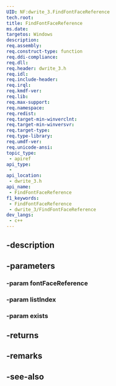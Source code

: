 ```yaml
---
UID: NF:dwrite_3.FindFontFaceReference
tech.root: 
title: FindFontFaceReference
ms.date: 
targetos: Windows
description: 
req.assembly: 
req.construct-type: function
req.ddi-compliance: 
req.dll: 
req.header: dwrite_3.h
req.idl: 
req.include-header: 
req.irql: 
req.kmdf-ver: 
req.lib: 
req.max-support: 
req.namespace: 
req.redist: 
req.target-min-winverclnt: 
req.target-min-winversvr: 
req.target-type: 
req.type-library: 
req.umdf-ver: 
req.unicode-ansi: 
topic_type:
 - apiref
api_type:
 - 
api_location:
 - dwrite_3.h
api_name:
 - FindFontFaceReference
f1_keywords:
 - FindFontFaceReference
 - dwrite_3/FindFontFaceReference
dev_langs:
 - c++
---
```


## -description

## -parameters

### -param fontFaceReference

### -param listIndex

### -param exists

## -returns

## -remarks

## -see-also

